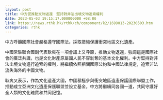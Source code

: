 ```yaml
---
layout: post
title: 中方促推動文物返還　堅持對非法出境文物追索權利
date: 2023-05-03 19:15:17.000000000 +08:00
link: https://news.rthk.hk/rthk/ch/component/k2/1699013-20230503.htm
categories: rthk
---
```


中方呼籲國際社會嚴格遵守國際法，採取措施保護衝突地區文化遺產。

中國常駐聯合國副代表耿爽在一項會議上又呼籲，推動文物返還，強調這是國際社會的廣泛共識，也是文化財產原屬國人民不容剝奪的基本文化權利。中方堅持對非法出境文物進行追索的權利，將繼續依照相關國際公約和中國法律規定，追索非法流失海外的中國文物。

耿爽又表示，作為文化遺產大國，中國積極參與衝突地區遺產保護國際聯盟工作，推動成立亞洲文化遺產保護聯盟並設立基金。中方將繼續同各國一道，共同守護好全人類的文化瑰寶和共同記憶。
